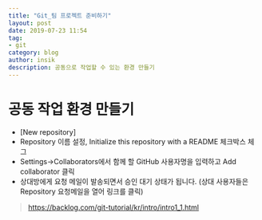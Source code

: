 ```yaml
---
title: "Git_팀 프로젝트 준비하기"
layout: post
date: 2019-07-23 11:54
tag:
- git
category: blog
author: insik
description: 공동으로 작업할 수 있는 환경 만들기
---
```


# 공동 작업 환경 만들기

- [New repository]
- Repository 이름 설정, Initialize this repository with a README 체크박스 체그
- Settings->Collaborators에서 함께 할 GitHub 사용자명을 입력하고 Add collaborator 클릭
- 상대방에게 요청 메일이 발송되면서 승인 대기 상태가 됩니다.
  (상대 사용자들은 Repository 요청메일을 열어 링크를 클릭)

> https://backlog.com/git-tutorial/kr/intro/intro1_1.html

